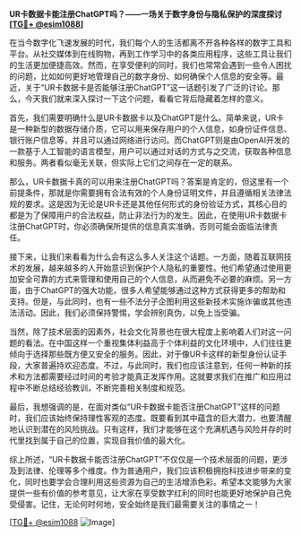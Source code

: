 **UR卡数据卡能注册ChatGPT吗？——一场关于数字身份与隐私保护的深度探讨[[TG💪+ @esim1088](https://t.me/s/esim1088)]**

在当今数字化飞速发展的时代，我们每个人的生活都离不开各种各样的数字工具和平台。从社交媒体到在线购物，再到工作学习中的各类应用程序，这些工具让我们的生活更加便捷高效。然而，在享受便利的同时，我们也常常会遇到一些令人困扰的问题，比如如何更好地管理自己的数字身份、如何确保个人信息的安全等。最近，关于“UR卡数据卡是否能够注册ChatGPT”这一话题引发了广泛的讨论。那么，今天我们就来深入探讨一下这个问题，看看它背后隐藏着怎样的意义。

首先，我们需要明确什么是UR卡数据卡以及ChatGPT是什么。简单来说，UR卡是一种新型的数据存储介质，它可以用来保存用户的个人信息，如身份证件信息、银行账户信息等，并且可以通过网络进行访问。而ChatGPT则是由OpenAI开发的一款基于人工智能的语言模型，用户可以通过对话的方式与之交流，获取各种信息和服务。两者看似毫无关联，但实际上它们之间存在一定的联系。

那么，UR卡数据卡真的可以用来注册ChatGPT吗？答案是肯定的，但这里有一个前提条件，那就是你需要拥有合法有效的个人身份证明文件，并且遵循相关法律法规的要求。这是因为无论是UR卡还是其他任何形式的身份验证方式，其核心目的都是为了保障用户的合法权益，防止非法行为的发生。因此，在使用UR卡数据卡注册ChatGPT时，你必须确保所提供的信息真实准确，否则可能会面临法律责任。

接下来，让我们来看看为什么会有这么多人关注这个话题。一方面，随着互联网技术的发展，越来越多的人开始意识到保护个人隐私的重要性。他们希望通过使用更加安全可靠的方式来管理和使用自己的个人信息，从而避免不必要的麻烦。另一方面，由于ChatGPT的强大功能，很多人希望能够通过这种方式获得更多的帮助和支持。但是，与此同时，也有一些不法分子企图利用这些新技术实施诈骗或其他违法活动。因此，我们必须保持警惕，学会辨别真伪，以免上当受骗。

当然，除了技术层面的因素外，社会文化背景也在很大程度上影响着人们对这一问题的看法。在中国这样一个重视集体利益高于个体利益的文化环境中，人们往往更倾向于选择那些既方便又安全的服务。因此，对于像UR卡这样的新型身份认证手段，大家普遍持欢迎态度。不过，与此同时，我们也应该注意到，任何一种新的技术和方法都需要经过时间的考验才能真正发挥作用。这就要求我们在推广和应用过程中不断总结经验教训，不断完善相关制度和规范。

最后，我想强调的是，在面对类似“UR卡数据卡能否注册ChatGPT”这样的问题时，我们应该始终保持理性客观的态度。既要看到其中蕴含的巨大潜力，也要清醒地认识到潜在的风险挑战。只有这样，我们才能够在这个充满机遇与风险并存的时代里找到属于自己的位置，实现自我价值的最大化。

综上所述，“UR卡数据卡能否注册ChatGPT”不仅仅是一个技术层面的问题，更涉及到法律、伦理等多个维度。作为普通用户，我们应该积极拥抱科技进步带来的变化，同时也要学会合理利用这些资源为自己的生活增添色彩。希望本文能够为大家提供一些有价值的参考意见，让大家在享受数字红利的同时也能更好地保护自己免受侵害。记住，无论何时何地，安全始终是我们最需要关注的事情之一！

[[TG💪+ @esim1088](https://t.me/s/esim1088) ![Image](https://i.postimg.cc/4NQfJmqS/Snipaste-2025-05-13-00-14-12.png)]